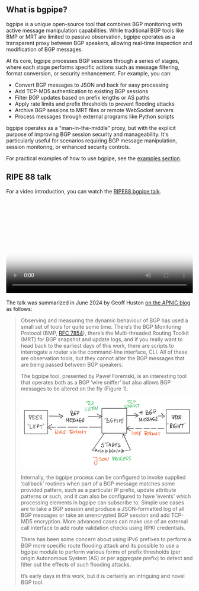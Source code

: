 ## What is bgpipe?

bgpipe is a unique open-source tool that combines BGP monitoring with active message manipulation capabilities. While traditional BGP tools like BMP or MRT are limited to passive observation, bgpipe operates as a transparent proxy between BGP speakers, allowing real-time inspection and modification of BGP messages.

At its core, bgpipe processes BGP sessions through a series of stages, where each stage performs specific actions such as message filtering, format conversion, or security enhancement. For example, you can:

- Convert BGP messages to JSON and back for easy processing
- Add TCP-MD5 authentication to existing BGP sessions
- Filter BGP updates based on prefix lengths or AS paths
- Apply rate limits and prefix thresholds to prevent flooding attacks
- Archive BGP sessions to MRT files or remote WebSocket servers
- Process messages through external programs like Python scripts

bgpipe operates as a "man-in-the-middle" proxy, but with the explicit purpose of improving BGP session security and manageability. It's particularly useful for scenarios requiring BGP message manipulation, session monitoring, or enhanced security controls.

For practical examples of how to use bgpipe, see the [examples section](examples.md).

## RIPE 88 talk

For a video introduction, you can watch the [RIPE88 bgpipe talk](https://ripe88.ripe.net/archives/video/1365/).

<video preload="metadata" style="width: 100%;" controls poster="https://ripe88.ripe.net/wp-content/themes/fluida-plus/images/webcast.jpg">
<source type="video/mp4" src="https://ripe88.ripe.net/archive/video/pawel-foremski_bgp-pipe-open-source-bgp-reverse-proxy_side_20240523-140239.mp4">
</video>

The talk was summarized in June 2024 by Geoff Huston [on the APNIC blog](https://blog.apnic.net/2024/06/11/routing-topics-at-ripe-88/) as follows:

> Observing and measuring the dynamic behaviour of BGP has used a small set of tools for quite some time. There’s the BGP Monitoring Protocol (BMP, [RFC 7854](https://datatracker.ietf.org/doc/html/rfc7854)), there’s the Multi-threaded Routing Toolkit (MRT) for BGP snapshot and update logs, and if you really want to head back to the earliest days of this work, there are scripts to interrogate a router via the command-line interface, CLI. All of these are observation tools, but they cannot alter the BGP messages that are being passed between BGP speakers.
> 
> The bgpipe tool, presented by Paweł Foremski, is an interesting tool that operates both as a BGP ‘wire sniffer’ but also allows BGP messages to be altered on the fly (Figure 1).
> 
> ![Figure 1 — bgpipe overview (from RIPE 88 presentation)](img/bgpipe-flow.png)
> 
> Internally, the bgpipe process can be configured to invoke supplied ‘callback’ routines when part of a BGP message matches some provided pattern, such as a particular IP prefix, update attribute patterns or such, and it can also be configured to have ‘events’ which processing elements in bgpipe can subscribe to. Simple use cases are to take a BGP session and produce a JSON-formatted log of all BGP messages or take an unencrypted BGP session and add TCP-MD5 encryption. More advanced cases can make use of an external call interface to add route validation checks using RPKI credentials.
> 
> There has been some concern about using IPv6 prefixes to perform a BGP more specific route flooding attack and its possible to use a bgpipe module to perform various forms of prefix thresholds (per origin Autonomous System (AS) or per aggregate prefix) to detect and filter out the effects of such flooding attacks.
> 
> It’s early days in this work, but it is certainly an intriguing and novel BGP tool.
